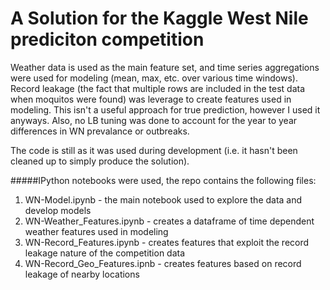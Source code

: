 # A Solution for the Kaggle West Nile prediciton competition


Weather data is used as the main feature set, and time series aggregations were used for modeling (mean, max, etc. over various time windows).  Record leakage (the fact that multiple rows are included in the test data when moquitos were found) was leverage to create features used in modeling.  This isn't a useful approach for true prediction, however I used it anyways. Also, no LB tuning was done to account for the year to year differences in WN prevalance or outbreaks.


The code is still as it was used during development (i.e. it hasn't been cleaned up to simply produce the solution).  

#####IPython notebooks were used, the repo contains the following files:
1.  WN-Model.ipynb - the main notebook used to explore the data and develop models
2.  WN-Weather_Features.ipynb - creates a dataframe of time dependent weather features used in modeling
3.  WN-Record_Features.ipynb - creates features that exploit the record leakage nature of the competition data
4.  WN-Record_Geo_Features.ipnb - creates features based on record leakage of nearby locations
